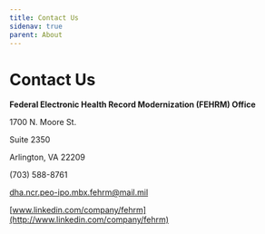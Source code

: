 ```yaml
---
title: Contact Us
sidenav: true
parent: About
---
```

# Contact Us

**Federal Electronic Health Record Modernization (FEHRM) Office**

1700 N. Moore St.

Suite 2350

Arlington, VA 22209

(703) 588-8761

[dha.ncr.peo-ipo.mbx.fehrm@mail.mil](mailto:dha.ncr.peo-ipo.mbx.fehrm@mail.mil)

[www.linkedin.com/company/fehrm](http://www.linkedin.com/company/fehrm)

<!--StartFragment-->

<script src="https://touchpoints.app.cloud.gov/touchpoints/a4657bcd.js" integrity="sha256-Kjpyan93Pvysrb3U7RKBdkDkMlMXBvBTmUJyPJoq370=" async></script>

<!--EndFragment-->